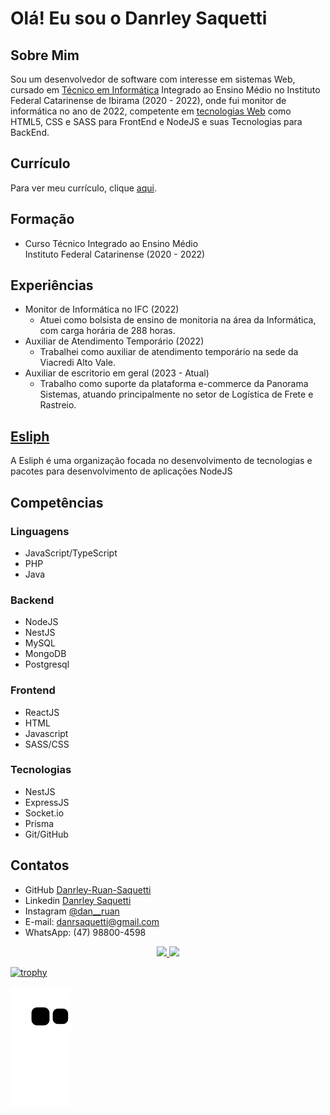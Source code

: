 # Olá! Eu sou o Danrley Saquetti

## Sobre Mim

Sou um desenvolvedor de software com interesse em sistemas Web, cursado em [Técnico em Informática](#formação) Integrado ao Ensino Médio no Instituto Federal Catarinense de Ibirama (2020 - 2022), onde fui monitor de informática no ano de 2022, competente em [tecnologias Web](#competências) como HTML5, CSS e SASS para FrontEnd e NodeJS e suas Tecnologias para BackEnd.

## Currículo

Para ver meu currículo, clique [aqui](https://github.com/Danrley-Ruan-Saquetti/Danrley-Ruan-Saquetti/blob/master/src/documents/CURRICULUM%20VITAE%20-%20DANRLEY%20RUAN%20SAQUETTI.pdf).

## Formação

* Curso Técnico Integrado ao Ensino Médio<br>Instituto Federal Catarinense (2020 - 2022)

## Experiências

* Monitor de Informática no IFC (2022)
  - Atuei como bolsista de ensino de monitoria na área da Informática, com carga horária de 288 horas.
* Auxiliar de Atendimento Temporário (2022)
  - Trabalhei como auxiliar de atendimento temporário na sede da Viacredi Alto Vale.
* Auxiliar de escritorio em geral (2023 - Atual)
  - Trabalho como suporte da plataforma e-commerce da Panorama Sistemas, atuando principalmente no setor de Logística de Frete e Rastreio.

## [Esliph](https://github.com/Esliph)

A Esliph é uma organização focada no desenvolvimento de tecnologias e pacotes para desenvolvimento de aplicações NodeJS

## Competências

### Linguagens

* JavaScript/TypeScript
* PHP
* Java

### Backend

* NodeJS
* NestJS
* MySQL
* MongoDB
* Postgresql

### Frontend

* ReactJS
* HTML
* Javascript
* SASS/CSS

### Tecnologias

* NestJS
* ExpressJS
* Socket.io
* Prisma
* Git/GitHub

## Contatos

* GitHub [Danrley-Ruan-Saquetti](https://github.com/Danrley-Ruan-Saquetti)
* Linkedin [Danrley Saquetti](https://www.linkedin.com/in/danrley-saquetti)
* Instagram [@dan__ruan](https://www.instagram.com/dan__ruan)
* E-mail: danrsaquetti@gmail.com
* WhatsApp: (47) 98800-4598

<div align="center">
  <a href="https://github.com/Danrley-Ruan-Saquetti">
  <img height="180em" src="https://github-readme-stats.vercel.app/api?username=Danrley-Ruan-Saquetti&count_private=true&show_icons=true&theme=dracula&include_all_commits=true&count_private=true"/>
  <img height="180em" src="https://github-readme-stats.vercel.app/api/top-langs/?username=Danrley-Ruan-Saquetti&layout=compact&langs_count=5&theme=dracula"/>
</div>
  
![trophy](https://github-profile-trophy.vercel.app/?username=Danrley-Ruan-Saquetti&theme=dracula&column=3&margin-w=15&margin-h=15)
 
![Snake animation](https://github.com/Danrley-Ruan-Saquetti/Danrley-Ruan-Saquetti/blob/output/github-contribution-grid-snake.svg)
